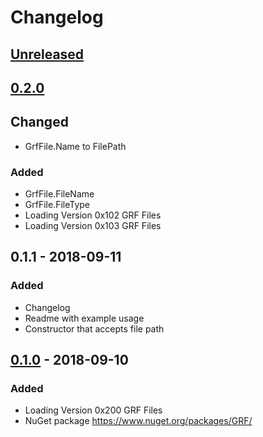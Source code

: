 # Changelog

## [Unreleased]

## [0.2.0]
## Changed
- GrfFile.Name to FilePath

### Added
- GrfFile.FileName
- GrfFile.FileType
- Loading Version 0x102 GRF Files
- Loading Version 0x103 GRF Files

## 0.1.1 - 2018-09-11
### Added
- Changelog
- Readme with example usage
- Constructor that accepts file path

## [0.1.0] - 2018-09-10
### Added
- Loading Version 0x200 GRF Files
- NuGet package https://www.nuget.org/packages/GRF/

[Unreleased]: https://github.com/arminherling/GRF/releases/tag/v0.2.0...HEAD
[0.2.0]: https://github.com/arminherling/GRF/releases/tag/v0.2.0
[0.1.0]: https://github.com/arminherling/GRF/releases/tag/v0.1.0

